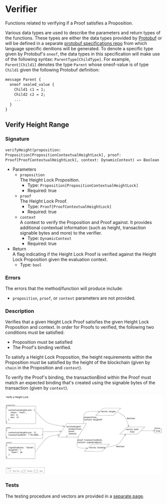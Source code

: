 # Verifier

Functions related to verifying if a Proof satisfies a Proposition.

Various data types are used to describe the parameters and return types of the functions. These types are either the data types provided by [Protobuf](https://developers.google.com/protocol-buffers/docs/proto3) or will be defined in a separate [protobuf specifications repo](https://github.com/Topl/protobuf-specs/) from which language specific denitions will be generated. To denote a specific type given by Protobuf's `oneof`, the data types in this specification will make use of the following syntax: `ParentType[ChildType]`. For example, `Parent[Child1]` denotes the type `Parent` whose oneof-value is of type `Child1` given the following Protobuf definition:

```
message Parent {
  oneof sealed_value {
    Child1 c1 = 1;
    Child2 c2 = 2;
    ...
  }
}
```

## Verify Height Range

### Signature

```
verifyHeight(proposition: Proposition[PropositionContextualHeightLock], proof: Proof[ProofContextualHeightLock], context: DynamicContext) => Boolean
```

* Parameters
  * `proposition`  
  The Height Lock Proposition.
    * Type: `Proposition[PropositionContextualHeightLock]`
    * Required: true
  * `proof`  
  The Height Lock Proof.
    * Type: `Proof[ProofContextualHeightLock]`
    * Required: true
  * `context`  
  A context to verify the Proposition and Proof against. It provides additional contextual information (such as height, transaction signable bytes and more) to the verifier.
    * Type: `DynamicContext`
    * Required: true
* Return  
  A flag indicating if the Height Lock Proof is verified against the Height Lock Proposition given the evaluation context.
    * Type: `bool`

### Errors

The errors that the method/function will produce include:

* `proposition`, `proof`, or `context` parameters are not provided.

### Description

Verifies that a given Height Lock Proof satisfies the given Height Lock Proposition and context. In order for Proofs to verified, the following two conditions must be satisfied:

* Proposition must be satisfied
* The Proof's binding verified.

To satisfy a Height Lock Proposition, the height requirements within the Proposition must be satisfied by the height of the blockchain (given by `chain` in the Proposition and `context`).

To verify the Proof's binding, the transactionBind within the Proof must match an expected binding that's created using the signable bytes of the transaction (given by `context`).

![diagram](./assets/Verifier_verifyHeight.png)

### Tests

The testing procedure and vectors are provided in a [separate page](VerifierTests.md#verify-height-range-tests).